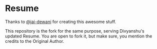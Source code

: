 # Resume 
Thanks to [@jai-dewani](https://github.com/jai-dewani) for creating this awesome stuff.

This repository is the fork for the same purpose, serving Divyanshu's updated Resume.
You are open to fork it, but make sure, you mention the credits to the Original Author. 
